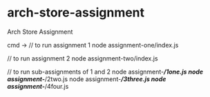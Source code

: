 # arch-store-assignment
Arch Store Assignment

cmd ->
// to run assignment 1
node assignment-one/index.js

// to run assignment 2
node assignment-two/index.js

// to run sub-assignments of 1 and 2
node assignment-___/1one.js
node assignment-___/2two.js
node assignment-___/3three.js
node assignment-___/4four.js

